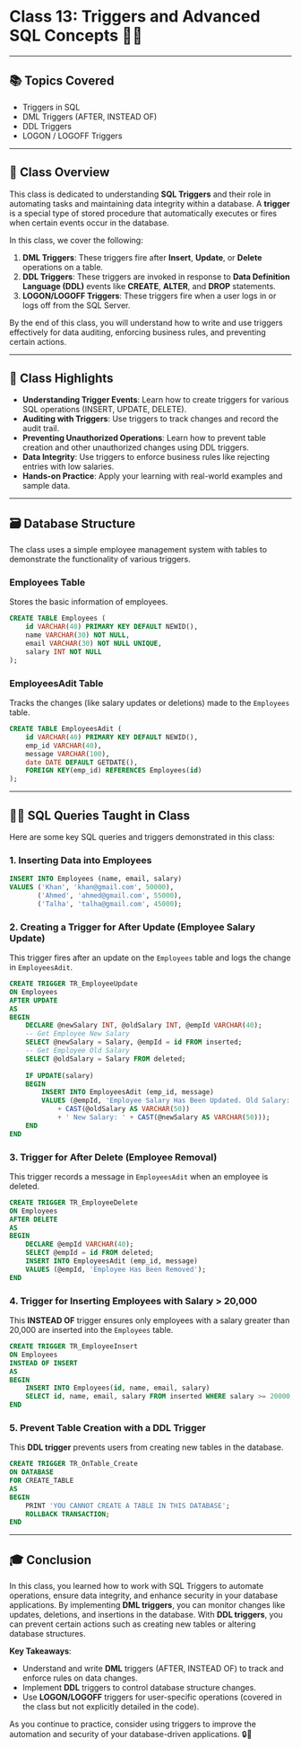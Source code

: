 # **Class 13: Triggers and Advanced SQL Concepts** 🧑‍🏫

---

## 📚 **Topics Covered**
- Triggers in SQL
- DML Triggers (AFTER, INSTEAD OF)
- DDL Triggers
- LOGON / LOGOFF Triggers

---

## 📝 **Class Overview**
This class is dedicated to understanding **SQL Triggers** and their role in automating tasks and maintaining data integrity within a database. A **trigger** is a special type of stored procedure that automatically executes or fires when certain events occur in the database.

In this class, we cover the following:
1. **DML Triggers**: These triggers fire after **Insert**, **Update**, or **Delete** operations on a table.
2. **DDL Triggers**: These triggers are invoked in response to **Data Definition Language (DDL)** events like **CREATE**, **ALTER**, and **DROP** statements.
3. **LOGON/LOGOFF Triggers**: These triggers fire when a user logs in or logs off from the SQL Server.

By the end of this class, you will understand how to write and use triggers effectively for data auditing, enforcing business rules, and preventing certain actions.

---

## 🌟 **Class Highlights**
- **Understanding Trigger Events**: Learn how to create triggers for various SQL operations (INSERT, UPDATE, DELETE).
- **Auditing with Triggers**: Use triggers to track changes and record the audit trail.
- **Preventing Unauthorized Operations**: Learn how to prevent table creation and other unauthorized changes using DDL triggers.
- **Data Integrity**: Use triggers to enforce business rules like rejecting entries with low salaries.
- **Hands-on Practice**: Apply your learning with real-world examples and sample data.

---

## 🗃️ **Database Structure**
The class uses a simple employee management system with tables to demonstrate the functionality of various triggers.

### **Employees Table**
Stores the basic information of employees.
```sql
CREATE TABLE Employees (
    id VARCHAR(40) PRIMARY KEY DEFAULT NEWID(),
    name VARCHAR(30) NOT NULL,
    email VARCHAR(30) NOT NULL UNIQUE,
    salary INT NOT NULL
);
```

### **EmployeesAdit Table**
Tracks the changes (like salary updates or deletions) made to the `Employees` table.
```sql
CREATE TABLE EmployeesAdit (
    id VARCHAR(40) PRIMARY KEY DEFAULT NEWID(),
    emp_id VARCHAR(40),
    message VARCHAR(100),
    date DATE DEFAULT GETDATE(),
    FOREIGN KEY(emp_id) REFERENCES Employees(id)
);
```

---

## 🧑‍💻 **SQL Queries Taught in Class**

Here are some key SQL queries and triggers demonstrated in this class:

### 1. **Inserting Data into Employees**
```sql
INSERT INTO Employees (name, email, salary) 
VALUES ('Khan', 'khan@gmail.com', 50000),
       ('Ahmed', 'ahmed@gmail.com', 55000),
       ('Talha', 'talha@gmail.com', 45000);
```

### 2. **Creating a Trigger for After Update (Employee Salary Update)**
This trigger fires after an update on the `Employees` table and logs the change in `EmployeesAdit`.
```sql
CREATE TRIGGER TR_EmployeeUpdate
ON Employees
AFTER UPDATE
AS
BEGIN
    DECLARE @newSalary INT, @oldSalary INT, @empId VARCHAR(40);
    -- Get Employee New Salary
    SELECT @newSalary = Salary, @empId = id FROM inserted;
    -- Get Employee Old Salary
    SELECT @oldSalary = Salary FROM deleted;
    
    IF UPDATE(salary)
    BEGIN
        INSERT INTO EmployeesAdit (emp_id, message)
        VALUES (@empId, 'Employee Salary Has Been Updated. Old Salary: ' 
            + CAST(@oldSalary AS VARCHAR(50)) 
            + ' New Salary: ' + CAST(@newSalary AS VARCHAR(50)));
    END
END
```

### 3. **Trigger for After Delete (Employee Removal)**
This trigger records a message in `EmployeesAdit` when an employee is deleted.
```sql
CREATE TRIGGER TR_EmployeeDelete
ON Employees
AFTER DELETE
AS
BEGIN
    DECLARE @empId VARCHAR(40);
    SELECT @empId = id FROM deleted;
    INSERT INTO EmployeesAdit (emp_id, message) 
    VALUES (@empId, 'Employee Has Been Removed');
END
```

### 4. **Trigger for Inserting Employees with Salary > 20,000**
This **INSTEAD OF** trigger ensures only employees with a salary greater than 20,000 are inserted into the `Employees` table.
```sql
CREATE TRIGGER TR_EmployeeInsert
ON Employees
INSTEAD OF INSERT
AS
BEGIN
    INSERT INTO Employees(id, name, email, salary)
    SELECT id, name, email, salary FROM inserted WHERE salary >= 20000;
END
```

### 5. **Prevent Table Creation with a DDL Trigger**
This **DDL trigger** prevents users from creating new tables in the database.
```sql
CREATE TRIGGER TR_OnTable_Create
ON DATABASE
FOR CREATE_TABLE
AS
BEGIN
    PRINT 'YOU CANNOT CREATE A TABLE IN THIS DATABASE';
    ROLLBACK TRANSACTION;
END
```

---

## 🎓 **Conclusion**
In this class, you learned how to work with SQL Triggers to automate operations, ensure data integrity, and enhance security in your database applications. By implementing **DML triggers**, you can monitor changes like updates, deletions, and insertions in the database. With **DDL triggers**, you can prevent certain actions such as creating new tables or altering database structures.

**Key Takeaways**:
- Understand and write **DML** triggers (AFTER, INSTEAD OF) to track and enforce rules on data changes.
- Implement **DDL** triggers to control database structure changes.
- Use **LOGON/LOGOFF** triggers for user-specific operations (covered in the class but not explicitly detailed in the code).

As you continue to practice, consider using triggers to improve the automation and security of your database-driven applications. 🔒💼
